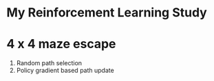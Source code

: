 # My Reinforcement Learning Study
# 4 x 4 maze escape

1) Random path selection
2) Policy gradient based path update

